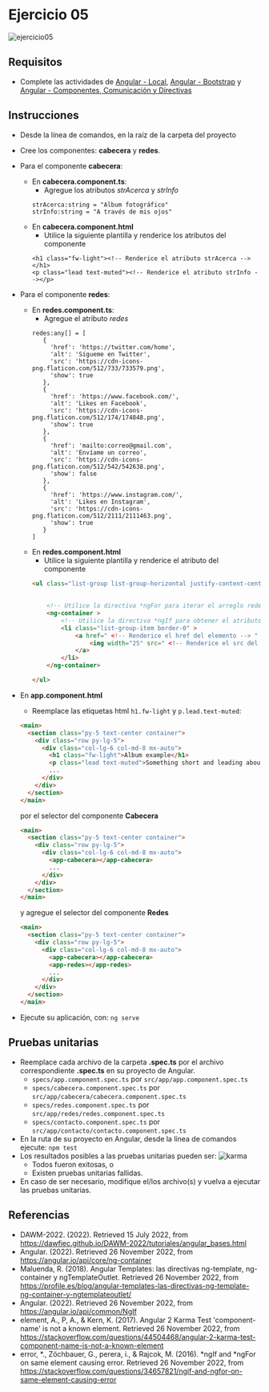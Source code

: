 # Ejercicio 05

![ejercicio05](imagenes/ejercicio05.png)


## Requisitos

* Complete las actividades de [Angular - Local](https://dawfiec.github.io/DAWM/tutoriales/angular_local.html), [Angular - Bootstrap](https://dawfiec.github.io/DAWM/tutoriales/angular_bootstrap.html) y [Angular - Componentes, Comunicación y Directivas](https://dawfiec.github.io/DAWM/tutoriales/angular_bases.html)

## Instrucciones

* Desde la línea de comandos, en la raíz de la carpeta del proyecto 
* Cree los componentes: **cabecera** y **redes**.
* Para el componente **cabecera**:
	+ En **cabecera.component.ts**:
		- Agregue los atributos _strAcerca_ y _strInfo_
		```
		strAcerca:string = "Album fotográfico"
        strInfo:string = "A través de mis ojos"
		```
	+ En **cabecera.component.html**
		- Utilice la siguiente plantilla y renderice los atributos del componente
		```
		<h1 class="fw-light"><!-- Renderice el atributo strAcerca --></h1>
        <p class="lead text-muted"><!-- Renderice el atributo strInfo --></p>
		```
* Para el componente **redes**:
	+ En **redes.component.ts**:
		- Agregue el atributo _redes_
		```
		redes:any[] = [
		   {
		     'href': 'https://twitter.com/home',
		     'alt': 'Sígueme en Twitter',
		     'src': 'https://cdn-icons-png.flaticon.com/512/733/733579.png',
		     'show': true
		   },
		   {
		     'href': 'https://www.facebook.com/',
		     'alt': 'Likes en Facebook',
		     'src': 'https://cdn-icons-png.flaticon.com/512/174/174848.png',
		     'show': true
		   },
		   {
		     'href': 'mailto:correo@gmail.com',
		     'alt': 'Envíame un correo',
		     'src': 'https://cdn-icons-png.flaticon.com/512/542/542638.png',
		     'show': false
		   },
		   {
		     'href': 'https://www.instagram.com/',
		     'alt': 'Likes en Instagram',
		     'src': 'https://cdn-icons-png.flaticon.com/512/2111/2111463.png',
		     'show': true
		   }
		]
		```
	+ En **redes.component.html**
		- Utilice la siguiente plantilla y renderice el atributo del componente
		```html
		<ul class="list-group list-group-horizontal justify-content-center mb-5">
			
			
			<!-- Utilice la directiva *ngFor para iterar el arreglo redes -->
			<ng-container >
				<!-- Utilice la directiva *ngIf para obtener el atributo show del elemento -->
				<li class="list-group-item border-0" >
					<a href=" <!-- Renderice el href del elemento --> " class="text-primary">
						<img width="25" src=" <!-- Renderice el src del elemento --> " alt=" <!-- Renderice el alt del elemento --> ">
					</a>
				</li>
			</ng-container>

		</ul>
		```
* En **app.component.html**
	+ Reemplace las etiquetas html `h1.fw-light` y `p.lead.text-muted`:

	```html
	<main>
	  <section class="py-5 text-center container">
	    <div class="row py-lg-5">
	      <div class="col-lg-6 col-md-8 mx-auto">
	        <h1 class="fw-light">Album example</h1>
	        <p class="lead text-muted">Something short and leading about the collection below—its contents, the creator, etc. Make it short and sweet, but not too short so folks don’t simply skip over it entirely.</p>
	        ...
	      </div>
	    </div>
	  </section>
	</main>
	```
	por el selector del componente **Cabecera**

	```html
    <main>
	  <section class="py-5 text-center container">
	    <div class="row py-lg-5">
	      <div class="col-lg-6 col-md-8 mx-auto">
	        <app-cabecera></app-cabecera>
	        ...
	      </div>
	    </div>
	  </section>
	</main>
	```

	y agregue el selector del componente **Redes**

	```html
    <main>
	  <section class="py-5 text-center container">
	    <div class="row py-lg-5">
	      <div class="col-lg-6 col-md-8 mx-auto">
	        <app-cabecera></app-cabecera>
	        <app-redes></app-redes>
	        ...
	      </div>
	    </div>
	  </section>
	</main>
	```
* Ejecute su aplicación, con: `ng serve`


## Pruebas unitarias

* Reemplace cada archivo de la carpeta **.spec.ts** por el archivo correspondiente **.spec.ts** en su proyecto de Angular.
	+ `specs/app.component.spec.ts` por `src/app/app.component.spec.ts`
	+ `specs/cabecera.component.spec.ts` por `src/app/cabecera/cabecera.component.spec.ts`
	+ `specs/redes.component.spec.ts` por `src/app/redes/redes.component.spec.ts`
	+ `specs/contacto.component.spec.ts` por `src/app/contacto/contacto.component.spec.ts`
* En la ruta de su proyecto en Angular, desde la línea de comandos ejecute: `npm test`
* Los resultados posibles a las pruebas unitarias pueden ser: 
	![karma](imagenes/karma.png)
	+ Todos fueron exitosas, o
	+ Existen pruebas unitarias fallidas.
* En caso de ser necesario, modifique el/los archivo(s) y vuelva a ejecutar las pruebas unitarias. 

## Referencias 

* DAWM-2022. (2022). Retrieved 15 July 2022, from https://dawfiec.github.io/DAWM-2022/tutoriales/angular_bases.html
* Angular. (2022). Retrieved 26 November 2022, from https://angular.io/api/core/ng-container
* Maluenda, R. (2018). Angular Templates: las directivas ng-template, ng-container y ngTemplateOutlet. Retrieved 26 November 2022, from https://profile.es/blog/angular-templates-las-directivas-ng-template-ng-container-y-ngtemplateoutlet/
* Angular. (2022). Retrieved 26 November 2022, from https://angular.io/api/common/NgIf
* element, A., P, A., & Kern, K. (2017). Angular 2 Karma Test 'component-name' is not a known element. Retrieved 26 November 2022, from https://stackoverflow.com/questions/44504468/angular-2-karma-test-component-name-is-not-a-known-element
* error, *., Z&#246;chbauer, G., perera, i., & Rajcok, M. (2016). *ngIf and *ngFor on same element causing error. Retrieved 26 November 2022, from https://stackoverflow.com/questions/34657821/ngif-and-ngfor-on-same-element-causing-error
